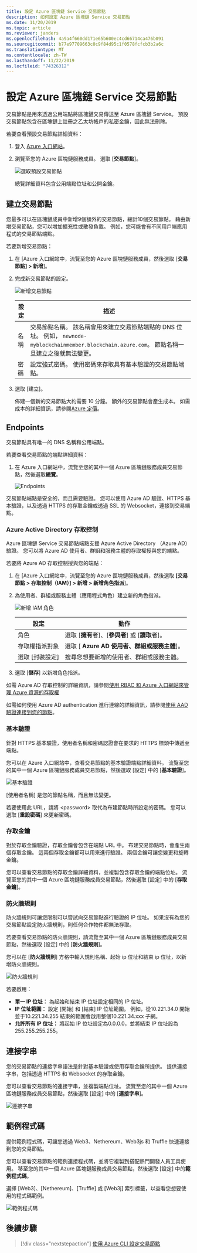 ```yaml
---
title: 設定 Azure 區塊鏈 Service 交易節點
description: 如何設定 Azure 區塊鏈 Service 交易節點
ms.date: 11/20/2019
ms.topic: article
ms.reviewer: janders
ms.openlocfilehash: 4a9a4f660dd171e65b600ec4cd66714ca476b091
ms.sourcegitcommit: b77e97709663c0c9f84d95c1f0578fcfcb3b2a6c
ms.translationtype: MT
ms.contentlocale: zh-TW
ms.lasthandoff: 11/22/2019
ms.locfileid: "74326312"
---
```

# <a name="configure-azure-blockchain-service-transaction-nodes"></a>設定 Azure 區塊鏈 Service 交易節點

交易節點是用來透過公用端點將區塊鏈交易傳送至 Azure 區塊鏈 Service。 預設交易節點包含在區塊鏈上註冊之乙太坊帳戶的私密金鑰，因此無法刪除。

若要查看預設交易節點詳細資料：

1. 登入 [Azure 入口網站](https://portal.azure.com)。
1. 瀏覽至您的 Azure 區塊鏈服務成員。 選取 [**交易節點**]。

    ![選取預設交易節點](./media/configure-transaction-nodes/nodes.png)

    總覽詳細資料包含公用端點位址和公開金鑰。

## <a name="create-transaction-node"></a>建立交易節點

您最多可以在區塊鏈成員中新增9個額外的交易節點，總計10個交易節點。 藉由新增交易節點，您可以增加擴充性或散發負載。 例如，您可能會有不同用戶端應用程式的交易節點端點。

若要新增交易節點：

1. 在 [Azure 入口網站中，流覽至您的 Azure 區塊鏈服務成員，然後選取 [**交易節點] > 新增**]。
1. 完成新交易節點的設定。

    ![新增交易節點](./media/configure-transaction-nodes/add-node.png)

    | 設定 | 描述 |
    |---------|-------------|
    | 名稱 | 交易節點名稱。 該名稱會用來建立交易節點端點的 DNS 位址。 例如， `newnode-myblockchainmember.blockchain.azure.com`。 節點名稱一旦建立之後就無法變更。 |
    | 密碼 | 設定強式密碼。 使用密碼來存取具有基本驗證的交易節點端點。

1. 選取 [建立]。

    佈建一個新的交易節點大約需要 10 分鐘。 額外的交易節點會產生成本。 如需成本的詳細資訊，請參閱[Azure 定價](https://aka.ms/ABSPricing)。

## <a name="endpoints"></a>Endpoints

交易節點具有唯一的 DNS 名稱和公用端點。

若要查看交易節點的端點詳細資料：

1. 在 Azure 入口網站中，流覽至您的其中一個 Azure 區塊鏈服務成員交易節點，然後選取**總覽**。

    ![Endpoints](./media/configure-transaction-nodes/endpoints.png)

交易節點端點是安全的，而且需要驗證。 您可以使用 Azure AD 驗證、HTTPS 基本驗證，以及透過 HTTPS 的存取金鑰或透過 SSL 的 Websocket，連接到交易端點。

### <a name="azure-active-directory-access-control"></a>Azure Active Directory 存取控制

Azure 區塊鏈 Service 交易節點端點支援 Azure Active Directory （Azure AD）驗證。 您可以將 Azure AD 使用者、群組和服務主體的存取權授與您的端點。

若要將 Azure AD 存取控制授與您的端點：

1. 在 [Azure 入口網站中，流覽至您的 Azure 區塊鏈服務成員，然後選取 **[交易節點 > 存取控制（IAM）] > 新增 > 新增角色指派**]。
1. 為使用者、群組或服務主體（應用程式角色）建立新的角色指派。

    ![新增 IAM 角色](./media/configure-transaction-nodes/add-role.png)

    | 設定 | 動作 |
    |---------|-------------|
    | 角色 | 選取 [**擁有**者]、[**參與者**] 或 [**讀取**者]。
    | 存取權指派對象 | 選取 [ **Azure AD 使用者、群組或服務主體**]。
    | 選取 [封裝設定] | 搜尋您想要新增的使用者、群組或服務主體。

1. 選取 [**儲存**] 以新增角色指派。

如需 Azure AD 存取控制的詳細資訊，請參閱[使用 RBAC 和 Azure 入口網站來管理 Azure 資源的存取權](../../role-based-access-control/role-assignments-portal.md)

如需如何使用 Azure AD authentication 進行連線的詳細資訊，請參閱[使用 AAD 驗證連接到您的節點](configure-aad.md)。

### <a name="basic-authentication"></a>基本驗證

針對 HTTPS 基本驗證，使用者名稱和密碼認證會在要求的 HTTPS 標頭中傳遞至端點。

您可以在 Azure 入口網站中，查看交易節點的基本驗證端點詳細資料。 流覽至您的其中一個 Azure 區塊鏈服務成員交易節點，然後選取 [設定] 中的 [**基本驗證**]。

![基本驗證](./media/configure-transaction-nodes/basic.png)

[使用者名稱] 是您的節點名稱，而且無法變更。

若要使用此 URL，請將 \<password\> 取代為布建節點時所設定的密碼。 您可以選取 [**重設密碼**] 來更新密碼。

### <a name="access-keys"></a>存取金鑰

對於存取金鑰驗證，存取金鑰會包含在端點 URL 中。 布建交易節點時，會產生兩個存取金鑰。 這兩個存取金鑰都可以用來進行驗證。 兩個金鑰可讓您變更和旋轉金鑰。

您可以查看交易節點的存取金鑰詳細資料，並複製包含存取金鑰的端點位址。 流覽至您的其中一個 Azure 區塊鏈服務成員交易節點，然後選取 [設定] 中的 [**存取金鑰**]。

### <a name="firewall-rules"></a>防火牆規則

防火牆規則可讓您限制可以嘗試向交易節點進行驗證的 IP 位址。  如果沒有為您的交易節點設定防火牆規則，則任何合作物件都無法存取。  

若要查看交易節點的防火牆規則，請流覽至其中一個 Azure 區塊鏈服務成員交易節點，然後選取 [設定] 中的 [**防火牆規則**]。

您可以在 [**防火牆規則**] 方格中輸入規則名稱、起始 ip 位址和結束 ip 位址，以新增防火牆規則。

![防火牆規則](./media/configure-transaction-nodes/firewall-rules.png)

若要啟用：

* **單一 IP 位址：** 為起始和結束 IP 位址設定相同的 IP 位址。
* **IP 位址範圍：** 設定 [開始] 和 [結束] IP 位址範圍。 例如，從10.221.34.0 開始並于10.221.34.255 結束的範圍會啟用整個10.221.34.xxx 子網。
* **允許所有 IP 位址：** 將起始 IP 位址設定為0.0.0.0，並將結束 IP 位址設為255.255.255.255。

## <a name="connection-strings"></a>連接字串

您的交易節點的連接字串語法是針對基本驗證或使用存取金鑰所提供。 提供連接字串，包括透過 HTTPS 和 Websocket 的存取金鑰。

您可以查看交易節點的連接字串，並複製端點位址。 流覽至您的其中一個 Azure 區塊鏈服務成員交易節點，然後選取 [設定] 中的 [**連接字串**]。

![連接字串](./media/configure-transaction-nodes/connection-strings.png)

## <a name="sample-code"></a>範例程式碼

提供範例程式碼，可讓您透過 Web3、Nethereum、Web3js 和 Truffle 快速連接到您的交易節點。

您可以查看交易節點的範例連接程式碼，並將它複製到搭配熱門開發人員工具使用。 移至您的其中一個 Azure 區塊鏈服務成員交易節點，然後選取 [設定] 中的**範例程式碼**。

選擇 [Web3]、[Nethereum]、[Truffle] 或 [Web3j] 索引標籤，以查看您想要使用的程式碼範例。

![範例程式碼](./media/configure-transaction-nodes/sample-code.png)

## <a name="next-steps"></a>後續步驟

> [!div class="nextstepaction"]
> [使用 Azure CLI 設定交易節點](manage-cli.md)
